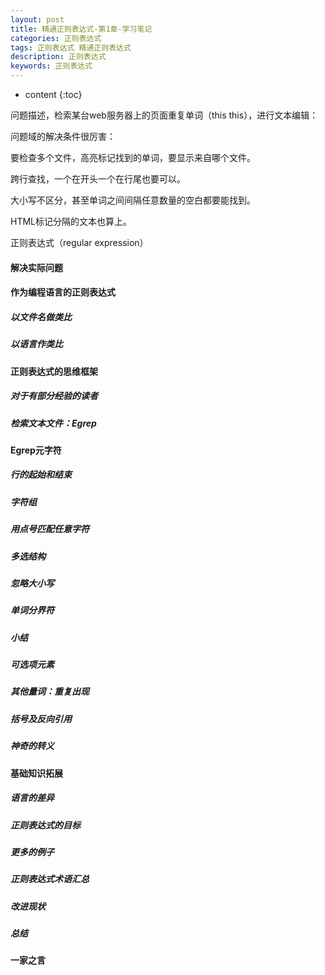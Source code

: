 ```yaml
---
layout: post
title: 精通正则表达式-第1章-学习笔记
categories: 正则表达式
tags: 正则表达式 精通正则表达式
description: 正则表达式
keywords: 正则表达式
---
```


* content
{:toc}

问题描述，检索某台web服务器上的页面重复单词（this this），进行文本编辑：

问题域的解决条件很厉害：

要检查多个文件，高亮标记找到的单词，要显示来自哪个文件。

跨行查找，一个在开头一个在行尾也要可以。

大小写不区分，甚至单词之间间隔任意数量的空白都要能找到。

HTML标记分隔的文本也算上。

正则表达式（regular expression）

#### 解决实际问题

#### 作为编程语言的正则表达式

##### 以文件名做类比

##### 以语言作类比

#### 正则表达式的思维框架

##### 对于有部分经验的读者

##### 检索文本文件：Egrep

#### Egrep元字符

##### 行的起始和结束

##### 字符组

##### 用点号匹配任意字符

##### 多选结构

##### 忽略大小写

##### 单词分界符

##### 小结

##### 可选项元素

##### 其他量词：重复出现

##### 括号及反向引用

##### 神奇的转义

#### 基础知识拓展

##### 语言的差异

##### 正则表达式的目标

##### 更多的例子

##### 正则表达式术语汇总

##### 改进现状

##### 总结

#### 一家之言
